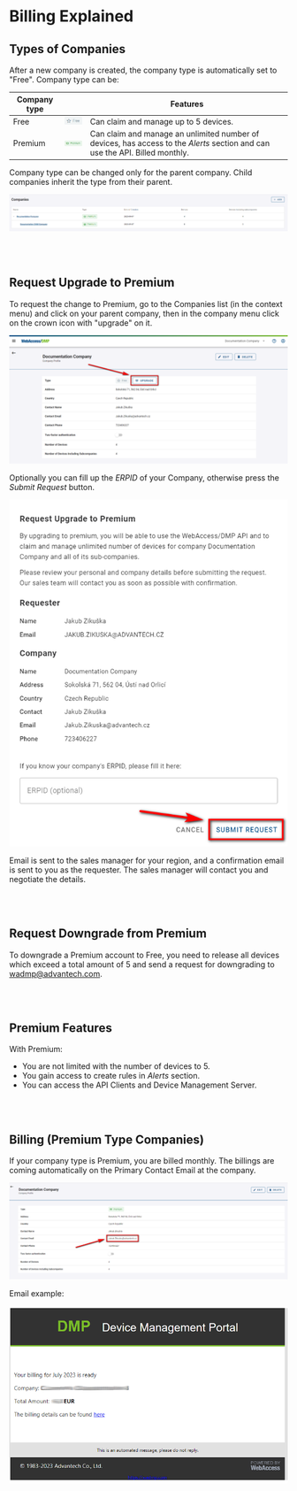 # Billing Explained 

## Types of Companies

After a new company is created, the company type is automatically set to "Free". 
Company type can be:

| Company type |   | Features     |
|------|----------------------------------------------------------|-------------------------------------------|
| Free | ![Free company type](./free-1.png) | Can claim and manage up to 5 devices.     |
| Premium | ![Premium company type](./premium-1.png)        | Can claim and manage an unlimited number of devices, has access to the *Alerts* section and can use the API. Billed monthly.    |



Company type can be changed only for the parent company. Child companies inherit the type from their parent.

![Parent companies](./parents_1.png "Parent companies")

&nbsp;    
&nbsp; 
## Request Upgrade to Premium

To request the change to Premium, go to the Companies list (in the context menu) and click on your parent company, then in the company menu click on the crown icon with "upgrade" on it. 

![Request upgrade](./UpgradePremium.png "Request upgrade")

Optionally you can fill up the *ERPID* of your Company, otherwise press the *Submit Request* button.

![Request upgrade form](./UpgradePremium2.png "Request upgrade form")

Email is sent to the sales manager for your region, and a confirmation email is sent to you as the requester. The sales manager will contact you and negotiate the details.

&nbsp;    
&nbsp; 

## Request Downgrade from Premium

To downgrade a Premium account to Free, you need to release all devices which exceed a total amount of 5 and send a request for downgrading to [wadmp@advantech.com](mailto:wadmp@advantech.com).

&nbsp;    
&nbsp; 
## Premium Features

With Premium:

- You are not limited with the number of devices to 5.
- You gain access to create rules in *Alerts* section.
- You can access the API Clients and Device Management Server.

&nbsp;    
&nbsp;    
## Billing (Premium Type Companies)

If your company type is Premium, you are billed monthly. The billings are coming automatically on the Primary Contact Email at the company.

![Company contact](./primary-contact.png "Company contact")

Email example:

![Email example](./email_1.png "Email example")
